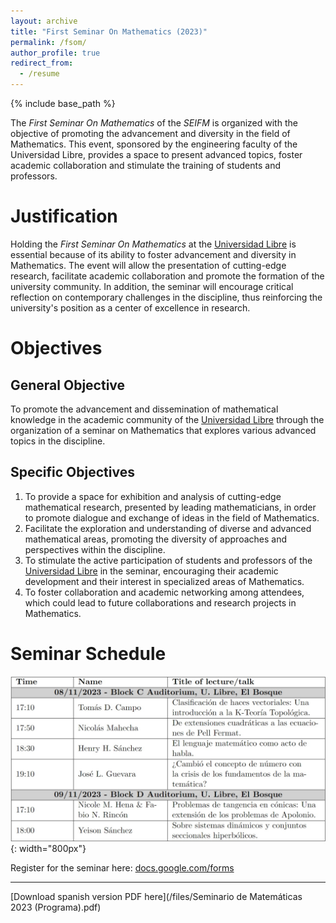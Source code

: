 ```yaml
---
layout: archive
title: "First Seminar On Mathematics (2023)"
permalink: /fsom/
author_profile: true
redirect_from:
  - /resume
---
```


{% include base_path %}

The <i>First Seminar On Mathematics</i> of the <i>SEIFM</i> is organized with the objective of promoting the advancement and diversity in the field of Mathematics. This event, sponsored by the engineering faculty of the Universidad Libre, provides a space to present advanced topics, foster academic collaboration and stimulate the training of students and professors.

Justification
======
Holding the <i>First Seminar On Mathematics</i> at the [Universidad Libre](https://www.unilibre.edu.co/bogota/) is essential because of its ability to foster advancement and diversity in Mathematics. The event will allow the presentation of cutting-edge research, facilitate academic collaboration and promote the formation of the university community. In addition, the seminar will encourage critical reflection on contemporary challenges in the discipline, thus reinforcing the university's position as a center of excellence in research.

Objectives 
======

General Objective
------
To promote the advancement and dissemination of mathematical knowledge in the academic community of the [Universidad Libre](https://www.unilibre.edu.co/bogota/) through the organization of a seminar on Mathematics that explores various advanced topics in the discipline.

Specific Objectives
------
1. To provide a space for exhibition and analysis of cutting-edge mathematical research, presented by leading mathematicians, in order to promote dialogue and exchange of ideas in the field of Mathematics.
1. Facilitate the exploration and understanding of diverse and advanced mathematical areas, promoting the diversity of approaches and perspectives within the discipline.
1. To stimulate the active participation of students and professors of the [Universidad Libre](https://www.unilibre.edu.co/bogota/) in the seminar, encouraging their academic development and their interest in specialized areas of Mathematics.
1. To foster collaboration and academic networking among attendees, which could lead to future collaborations and research projects in Mathematics.

Seminar Schedule
======
![Seminar Schedule](/images/seminarprogram.jpeg){: width="800px"}

Register for the seminar here: [docs.google.com/forms](https://docs.google.com/forms/d/e/1FAIpQLSdmRWlVBpTV_mmqJ1Y5rZ-KwhApYbJqXioIqucsv4szBO4Pow/viewform)

---
[Download spanish version PDF here](/files/Seminario de Matemáticas 2023 (Programa).pdf)
